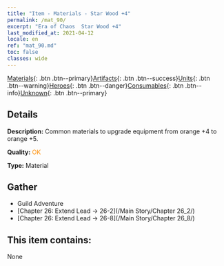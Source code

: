 ```yaml
---
title: "Item - Materials - Star Wood +4"
permalink: /mat_90/
excerpt: "Era of Chaos  Star Wood +4"
last_modified_at: 2021-04-12
locale: en
ref: "mat_90.md"
toc: false
classes: wide
---
```

 [Materials](/Items/){: .btn .btn--primary}[Artifacts](/Items/Artifacts/){: .btn .btn--success}[Units](/Items/Units/){: .btn .btn--warning}[Heroes](/Items/Heroes/){: .btn .btn--danger}[Consumables](/Items/Consumables/){: .btn .btn--info}[Unknown](/Items/Unknown/){: .btn .btn--primary}

## Details
 **Description:** Common materials to upgrade equipment from orange +4 to orange +5.

 **Quality:** <span style="color: #FF8C00">OK</span>

 **Type:** Material

## Gather

*    Guild Adventure 
*    [Chapter 26: Extend Lead -> 26-2](/Main Story/Chapter 26_2/) 
*    [Chapter 26: Extend Lead -> 26-8](/Main Story/Chapter 26_8/) 

## This item contains:

  None

